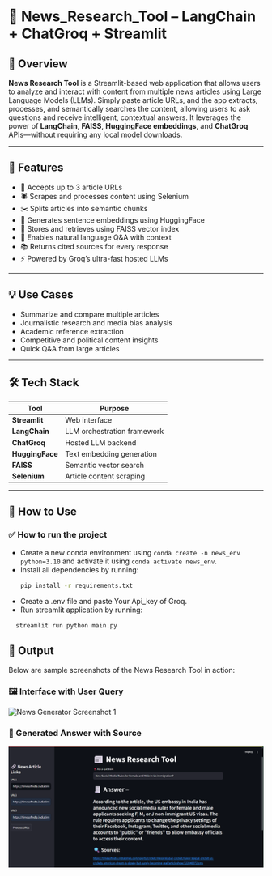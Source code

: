 # 📰 News_Research_Tool – LangChain + ChatGroq + Streamlit

## 📘 Overview  
**News Research Tool** is a Streamlit-based web application that allows users to analyze and interact with content from multiple news articles using Large Language Models (LLMs). Simply paste article URLs, and the app extracts, processes, and semantically searches the content, allowing users to ask questions and receive intelligent, contextual answers. It leverages the power of **LangChain**, **FAISS**, **HuggingFace embeddings**, and **ChatGroq** APIs—without requiring any local model downloads.

---

## 🚀 Features

- 🔗 Accepts up to 3 article URLs  
- 🕷 Scrapes and processes content using Selenium  
- ✂️ Splits articles into semantic chunks  
- 🧠 Generates sentence embeddings using HuggingFace  
- 💾 Stores and retrieves using FAISS vector index  
- 💬 Enables natural language Q&A with context  
- 📚 Returns cited sources for every response  
- ⚡ Powered by Groq’s ultra-fast hosted LLMs  

---

## 💡 Use Cases

- Summarize and compare multiple articles  
- Journalistic research and media bias analysis  
- Academic reference extraction  
- Competitive and political content insights  
- Quick Q&A from large articles  

---

## 🛠 Tech Stack

| Tool                     | Purpose                           |
|--------------------------|-----------------------------------|
| **Streamlit**            | Web interface                     |
| **LangChain**            | LLM orchestration framework       |
| **ChatGroq**             | Hosted LLM backend                |
| **HuggingFace**          | Text embedding generation         |
| **FAISS**                | Semantic vector search            |
| **Selenium**             | Article content scraping          |

---

## 📂 How to Use

### ✅ How to run the project

- Create a new conda environment using `conda create -n news_env python=3.10` and activate it using `conda activate news_env`.
- Install all dependencies by running:  
  ```bash
  pip install -r requirements.txt
- Create a .env file and paste Your Api_key of Groq.
- Run streamlit application by running:
```bash
  streamlit run python main.py
```
## 📸 Output

Below are sample screenshots of the News Research Tool in action:

### 🖼 Interface with User Query

![News Generator Screenshot 1](screenshots/news_generator1.png)

### 🧠 Generated Answer with Source

![News Generator Screenshot 2](screenshots/news_generator2.png)
